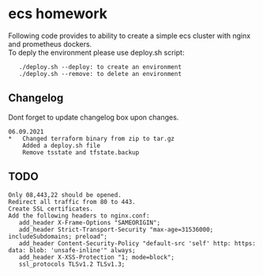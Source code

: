 # ecs homework

Following code provides to ability to create a simple ecs cluster with nginx and prometheus dockers.<br>
To deply the environment please use deploy.sh script:<br>
```
   ./deploy.sh --deploy: to create an environment 
   ./deploy.sh --remove: to delete an environment
```
## Changelog
Dont forget to update changelog box upon changes.<br>
```
06.09.2021
*   Changed terraform binary from zip to tar.gz
    Added a deploy.sh file
    Remove tsstate and tfstate.backup
```
## TODO
```
Only 08,443,22 should be opened.
Redirect all traffic from 80 to 443.
Create SSL certificates.
Add the following headers to nginx.conf:
   add_header X-Frame-Options "SAMEORIGIN";
   add_header Strict-Transport-Security "max-age=31536000; includeSubdomains; preload";
   add_header Content-Security-Policy "default-src 'self' http: https: data: blob: 'unsafe-inline'" always;
   add_header X-XSS-Protection "1; mode=block";
   ssl_protocols TLSv1.2 TLSv1.3;
```
